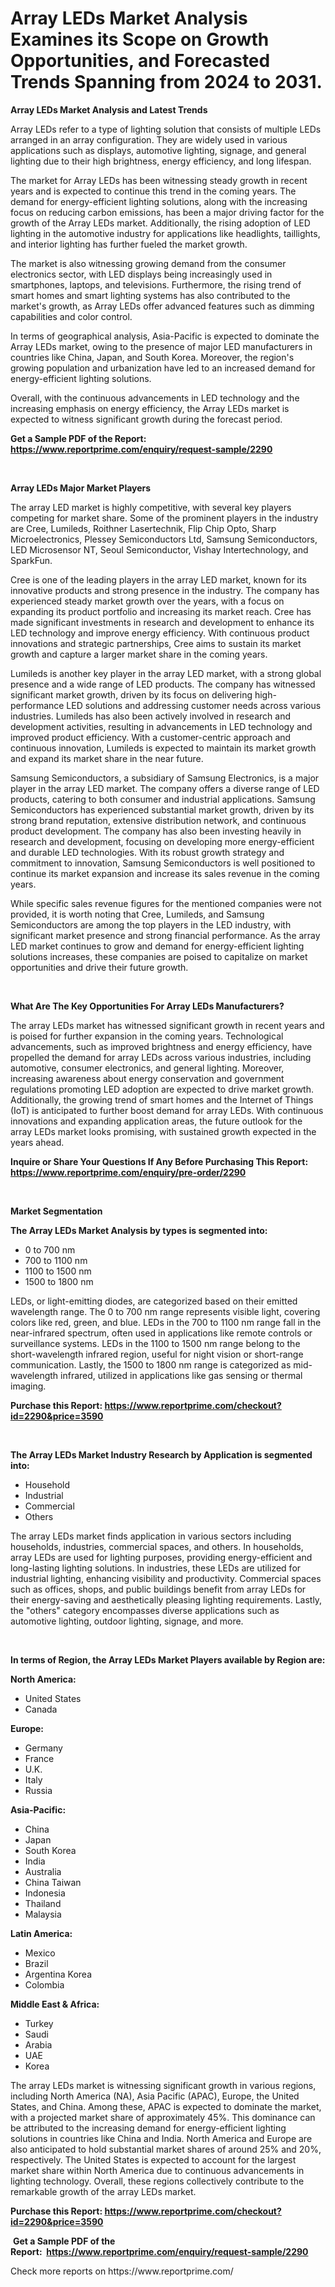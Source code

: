 <p><h1>Array LEDs Market Analysis Examines its Scope on Growth Opportunities, and Forecasted Trends Spanning from 2024 to 2031.</h1></p><p><strong>Array LEDs Market Analysis and Latest Trends</strong></p>
<p><p>Array LEDs refer to a type of lighting solution that consists of multiple LEDs arranged in an array configuration. They are widely used in various applications such as displays, automotive lighting, signage, and general lighting due to their high brightness, energy efficiency, and long lifespan.</p><p>The market for Array LEDs has been witnessing steady growth in recent years and is expected to continue this trend in the coming years. The demand for energy-efficient lighting solutions, along with the increasing focus on reducing carbon emissions, has been a major driving factor for the growth of the Array LEDs market. Additionally, the rising adoption of LED lighting in the automotive industry for applications like headlights, taillights, and interior lighting has further fueled the market growth.</p><p>The market is also witnessing growing demand from the consumer electronics sector, with LED displays being increasingly used in smartphones, laptops, and televisions. Furthermore, the rising trend of smart homes and smart lighting systems has also contributed to the market's growth, as Array LEDs offer advanced features such as dimming capabilities and color control.</p><p>In terms of geographical analysis, Asia-Pacific is expected to dominate the Array LEDs market, owing to the presence of major LED manufacturers in countries like China, Japan, and South Korea. Moreover, the region's growing population and urbanization have led to an increased demand for energy-efficient lighting solutions.</p><p>Overall, with the continuous advancements in LED technology and the increasing emphasis on energy efficiency, the Array LEDs market is expected to witness significant growth during the forecast period.</p></p>
<p><strong>Get a Sample PDF of the Report:&nbsp; <a href="https://www.reportprime.com/enquiry/request-sample/2290">https://www.reportprime.com/enquiry/request-sample/2290</a></strong></p>
<p>&nbsp;</p>
<p><strong>Array LEDs Major Market Players</strong></p>
<p><p>The array LED market is highly competitive, with several key players competing for market share. Some of the prominent players in the industry are Cree, Lumileds, Roithner Lasertechnik, Flip Chip Opto, Sharp Microelectronics, Plessey Semiconductors Ltd, Samsung Semiconductors, LED Microsensor NT, Seoul Semiconductor, Vishay Intertechnology, and SparkFun.</p><p>Cree is one of the leading players in the array LED market, known for its innovative products and strong presence in the industry. The company has experienced steady market growth over the years, with a focus on expanding its product portfolio and increasing its market reach. Cree has made significant investments in research and development to enhance its LED technology and improve energy efficiency. With continuous product innovations and strategic partnerships, Cree aims to sustain its market growth and capture a larger market share in the coming years.</p><p>Lumileds is another key player in the array LED market, with a strong global presence and a wide range of LED products. The company has witnessed significant market growth, driven by its focus on delivering high-performance LED solutions and addressing customer needs across various industries. Lumileds has also been actively involved in research and development activities, resulting in advancements in LED technology and improved product efficiency. With a customer-centric approach and continuous innovation, Lumileds is expected to maintain its market growth and expand its market share in the near future.</p><p>Samsung Semiconductors, a subsidiary of Samsung Electronics, is a major player in the array LED market. The company offers a diverse range of LED products, catering to both consumer and industrial applications. Samsung Semiconductors has experienced substantial market growth, driven by its strong brand reputation, extensive distribution network, and continuous product development. The company has also been investing heavily in research and development, focusing on developing more energy-efficient and durable LED technologies. With its robust growth strategy and commitment to innovation, Samsung Semiconductors is well positioned to continue its market expansion and increase its sales revenue in the coming years.</p><p>While specific sales revenue figures for the mentioned companies were not provided, it is worth noting that Cree, Lumileds, and Samsung Semiconductors are among the top players in the LED industry, with significant market presence and strong financial performance. As the array LED market continues to grow and demand for energy-efficient lighting solutions increases, these companies are poised to capitalize on market opportunities and drive their future growth.</p></p>
<p>&nbsp;</p>
<p><strong>What Are The Key Opportunities For Array LEDs Manufacturers?</strong></p>
<p><p>The array LEDs market has witnessed significant growth in recent years and is poised for further expansion in the coming years. Technological advancements, such as improved brightness and energy efficiency, have propelled the demand for array LEDs across various industries, including automotive, consumer electronics, and general lighting. Moreover, increasing awareness about energy conservation and government regulations promoting LED adoption are expected to drive market growth. Additionally, the growing trend of smart homes and the Internet of Things (IoT) is anticipated to further boost demand for array LEDs. With continuous innovations and expanding application areas, the future outlook for the array LEDs market looks promising, with sustained growth expected in the years ahead.</p></p>
<p><strong>Inquire or Share Your Questions If Any Before Purchasing This Report: <a href="https://www.reportprime.com/enquiry/pre-order/2290">https://www.reportprime.com/enquiry/pre-order/2290</a></strong></p>
<p>&nbsp;</p>
<p><strong>Market Segmentation</strong></p>
<p><strong>The Array LEDs Market Analysis by types is segmented into:</strong></p>
<p><ul><li>0 to 700 nm</li><li>700 to 1100 nm</li><li>1100 to 1500 nm</li><li>1500 to 1800 nm</li></ul></p>
<p><p>LEDs, or light-emitting diodes, are categorized based on their emitted wavelength range. The 0 to 700 nm range represents visible light, covering colors like red, green, and blue. LEDs in the 700 to 1100 nm range fall in the near-infrared spectrum, often used in applications like remote controls or surveillance systems. LEDs in the 1100 to 1500 nm range belong to the short-wavelength infrared region, useful for night vision or short-range communication. Lastly, the 1500 to 1800 nm range is categorized as mid-wavelength infrared, utilized in applications like gas sensing or thermal imaging.</p></p>
<p><strong>Purchase this Report:&nbsp;<a href="https://www.reportprime.com/checkout?id=2290&price=3590">https://www.reportprime.com/checkout?id=2290&price=3590</a></strong></p>
<p>&nbsp;</p>
<p><strong>The Array LEDs Market Industry Research by Application is segmented into:</strong></p>
<p><ul><li>Household</li><li>Industrial</li><li>Commercial</li><li>Others</li></ul></p>
<p><p>The array LEDs market finds application in various sectors including households, industries, commercial spaces, and others. In households, array LEDs are used for lighting purposes, providing energy-efficient and long-lasting lighting solutions. In industries, these LEDs are utilized for industrial lighting, enhancing visibility and productivity. Commercial spaces such as offices, shops, and public buildings benefit from array LEDs for their energy-saving and aesthetically pleasing lighting requirements. Lastly, the "others" category encompasses diverse applications such as automotive lighting, outdoor lighting, signage, and more.</p></p>
<p>&nbsp;</p>
<p><strong>In terms of Region, the Array LEDs Market Players available by Region are:</strong></p>
<p>
    <p> <strong> North America: </strong>
        <ul>
            <li>United States</li>
            <li>Canada</li>
        </ul>
        </p> 
    <p> <strong> Europe: </strong>
        <ul>
            <li>Germany</li>
            <li>France</li>
            <li>U.K.</li>
            <li>Italy</li>
            <li>Russia</li>
        </ul>
        </p> 
    <p> <strong> Asia-Pacific: </strong>
        <ul>
            <li>China</li>
            <li>Japan</li>
            <li>South Korea</li>
            <li>India</li>
            <li>Australia</li>
            <li>China Taiwan</li>
            <li>Indonesia</li>
            <li>Thailand</li>
            <li>Malaysia</li>
        </ul>
        </p> 
    <p> <strong> Latin America: </strong>
        <ul>
            <li>Mexico</li>
            <li>Brazil</li>
            <li>Argentina Korea</li>
            <li>Colombia</li>
        </ul>
        </p> 
    <p> <strong> Middle East & Africa: </strong>
        <ul>
            <li>Turkey</li>
            <li>Saudi</li>
            <li>Arabia</li>
            <li>UAE</li>
            <li>Korea</li>
        </ul>
    </p>
    </p>
<p><p>The array LEDs market is witnessing significant growth in various regions, including North America (NA), Asia Pacific (APAC), Europe, the United States, and China. Among these, APAC is expected to dominate the market, with a projected market share of approximately 45%. This dominance can be attributed to the increasing demand for energy-efficient lighting solutions in countries like China and India. North America and Europe are also anticipated to hold substantial market shares of around 25% and 20%, respectively. The United States is expected to account for the largest market share within North America due to continuous advancements in lighting technology. Overall, these regions collectively contribute to the remarkable growth of the array LEDs market.</p></p>
<p><strong>Purchase this Report: <a href="https://www.reportprime.com/checkout?id=2290&price=3590">https://www.reportprime.com/checkout?id=2290&price=3590</a></strong></p>
<p>&nbsp;<strong>Get a Sample PDF of the Report:&nbsp;&nbsp;<a href="https://www.reportprime.com/enquiry/request-sample/2290">https://www.reportprime.com/enquiry/request-sample/2290</a></strong></p>
<p><strong></strong></p>
<p>Check more reports on https://www.reportprime.com/</p>